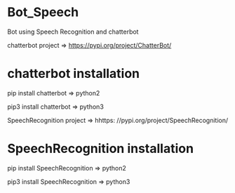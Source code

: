 # Bot_Speech
Bot using Speech Recognition and chatterbot

chatterbot project => https://pypi.org/project/ChatterBot/

# chatterbot installation
pip install chatterbot => python2

pip3 install chatterbot => python3

SpeechRecognition project => hhttps: //pypi.org/project/SpeechRecognition/

# SpeechRecognition installation
pip install SpeechRecognition => python2

pip3 install SpeechRecognition => python3

